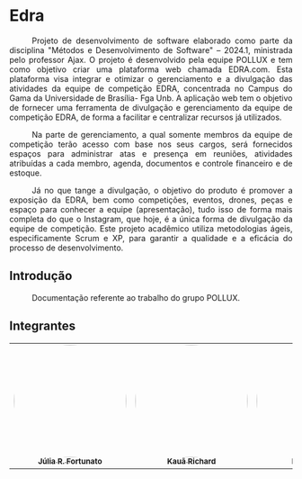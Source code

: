# Edra

<style>
    p{
        text-indent: 40px;
    }
</style>

<div style="text-align: justify;">
<p>
Projeto de desenvolvimento de software elaborado como parte da disciplina "Métodos e Desenvolvimento de Software" – 2024.1, ministrada pelo professor Ajax. O projeto é desenvolvido pela equipe POLLUX e tem como objetivo criar uma plataforma web chamada EDRA.com. Esta plataforma visa integrar e otimizar o gerenciamento e a divulgação das atividades da equipe de competição EDRA, concentrada no Campus do Gama da Universidade de Brasília- Fga Unb. A aplicação web tem o objetivo de fornecer uma ferramenta de divulgação e gerenciamento da equipe de competição EDRA, de forma a facilitar e centralizar recursos já utilizados.
</p>
<p>
Na parte de gerenciamento, a qual somente membros da equipe de competição terão acesso com base nos seus cargos, será fornecidos espaços para administrar atas e presença em reuniões, atividades atribuídas a cada membro, agenda, documentos e controle financeiro e de estoque.
</p>
<p>
Já no que tange a divulgação, o objetivo do produto é promover a exposição da EDRA, bem como competições, eventos, drones, peças e espaço para conhecer a equipe (apresentação), tudo isso de forma mais completa do que o Instagram, que hoje, é a única forma de divulgação da equipe de competição. Este projeto acadêmico utiliza metodologias ágeis, especificamente Scrum e XP, para garantir a qualidade e a eficácia do processo de desenvolvimento.
</p>

</div>

## Introdução

Documentação referente ao trabalho do grupo POLLUX.


## Integrantes


<table>
    <tr>
    <td align="center"><a href="https://github.com/julia-fortunato"><img style="border-radius: 60%;" src="https://github.com/julia-fortunato.png" width="200px;" alt=""/><br /><sub><b>Júlia R. Fortunato</b></sub></a><br />
    <td align="center"><a href="https://github.com/rich4rd1"><img style="border-radius: 60%;" src="https://github.com/rich4rd1.png" width="200px;" alt=""/><br /><sub><b>Kauã Richard</b></sub></a><br />
    <td align="center"><a href="https://github.com/Oleari19"><img style="border-radius: 60%;" src="https://github.com/Oleari19.png" width="200px;" alt=""/><br /><sub><b>Maria Clara</b></sub></a><br />
    <td align="center"><a href="https://github.com/Caio-Antonio"><img style="border-radius: 60%;" src="https://github.com/Caio-Antonio.png" width="200px;" alt=""/><br /><sub><b>Caio Antônio</b></sub></a><br />
    <td align="center"><a href="https://github.com/Felipe-Brandim"><img style="border-radius: 60%;" src="https://github.com/Felipe-Brandim.png" width="200px;" alt=""/><br /><sub><b>Felipe Brandim</b></sub></a><br />
    <td align="center"><a href="https://github.com/jazzer0"><img style="border-radius: 60%;" src="https://github.com/jazzer0.png" width="200px;" alt=""/><br /><sub><b>João Ricardo</b></sub></a><br />
    <td align="center"><a href="https://github.com/Mauriciofearauj"><img style="border-radius: 60%;" src="https://github.com/Mauriciofearauj.png" width="200px;" alt=""/><br /><sub><b>Mauricio Ferreira</b></sub></a><br />
    <td align="center"><a href="https://github.com/femathrl"><img style="border-radius: 60%;" src="https://github.com/femathrl.png" width="200px;" alt=""/><br /><sub><b>Felipe Matheus</b></sub></a><br />
    </tr>
</table>
